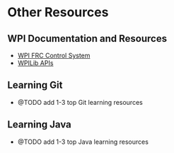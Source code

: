 # Other Resources
## WPI Documentation and Resources
  * [WPI FRC Control System](http://wpilib.screenstepslive.com)
  * [WPILib APIs](http://first.wpi.edu/FRC/roborio/release/docs/java/)

## Learning Git
  * @TODO add 1-3 top Git learning resources

## Learning Java
  * @TODO add 1-3 top Java learning resources
